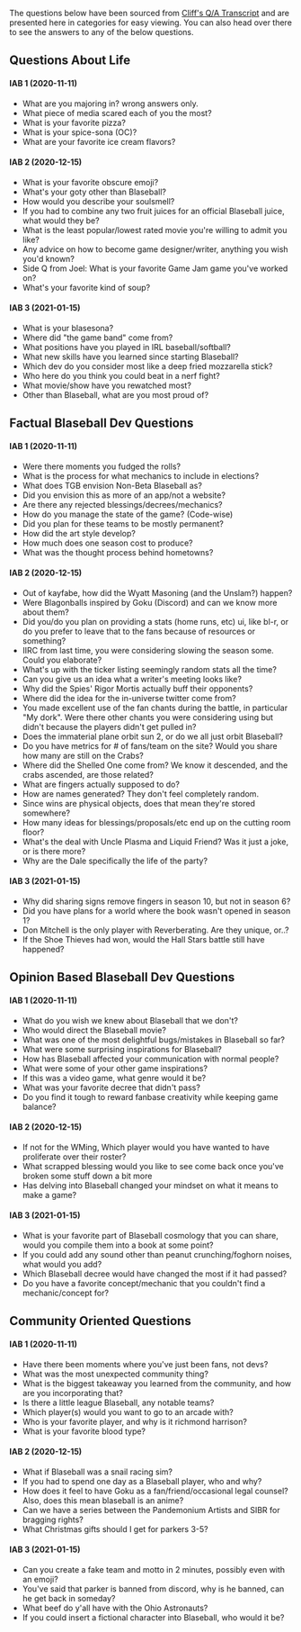 The questions below have been sourced from [Cliff's Q/A Transcript](https://www.notion.so/Cliff-s-Notes-Q-A-Archive-ba2a2ede574d4b85ace0c577fba492e1) and are presented here in categories for easy viewing. You can also head over there to see the answers to any of the below questions.

## Questions About Life
#### IAB 1 (2020-11-11)
 - What are you majoring in? wrong answers only.
 - What piece of media scared each of you the most?
 - What is your favorite pizza?
 - What is your spice-sona (OC)?
 - What are your favorite ice cream flavors?

#### IAB 2 (2020-12-15)
 - What is your favorite obscure emoji?
 - What's your goty other than Blaseball?
 - How would you describe your soulsmell?
 - If you had to combine any two fruit juices for an official Blaseball juice, what would they be?
 - What is the least popular/lowest rated movie you're willing to admit you like?
 - Any advice on how to become game designer/writer, anything you wish you'd known?
 - Side Q from Joel: What is your favorite Game Jam game you've worked on?
 - What's your favorite kind of soup?

#### IAB 3 (2021-01-15)
 - What is your blasesona?
 - Where did "the game band" come from?
 - What positions have you played in IRL baseball/softball?
 - What new skills have you learned since starting Blaseball?
 - Which dev do you consider most like a deep fried mozzarella stick?
 - Who here do you think you could beat in a nerf fight?
 - What movie/show have you rewatched most?
 - Other than Blaseball, what are you most proud of?


## Factual Blaseball Dev Questions
#### IAB 1 (2020-11-11)
 - Were there moments you fudged the rolls?
 - What is the process for what mechanics to include in elections?
 - What does TGB envision Non-Beta Blaseball as?
 - Did you envision this as more of an app/not a website?
 - Are there any rejected blessings/decrees/mechanics?
 - How do you manage the state of the game? (Code-wise)
 - Did you plan for these teams to be mostly permanent?
 - How did the art style develop?
 - How much does one season cost to produce?
 - What was the thought process behind hometowns?

#### IAB 2 (2020-12-15)
 - Out of kayfabe, how did the Wyatt Masoning (and the Unslam?) happen?
 - Were Blagonballs inspired by Goku (Discord) and can we know more about them?
 - Did you/do you plan on providing a stats (home runs, etc) ui, like bl-r, or do you prefer to leave that to the fans because of resources or something?
 - IIRC from last time, you were considering slowing the season some. Could you elaborate?
 - What's up with the ticker listing seemingly random stats all the time?
 - Can you give us an idea what a writer's meeting looks like?
 - Why did the Spies' Rigor Mortis actually buff their opponents?
 - Where did the idea for the in-universe twitter come from?
 - You made excellent use of the fan chants during the battle, in particular "My dork". Were there other chants you were considering using but didn't because the players didn't get pulled in?
 - Does the immaterial plane orbit sun 2, or do we all just orbit Blaseball?
 - Do you have metrics for # of fans/team on the site? Would you share how many are still on the Crabs?
 - Where did the Shelled One come from? We know it descended, and the crabs ascended, are those related?
 - What are fingers actually supposed to do?
 - How are names generated? They don't feel completely random.
 - Since wins are physical objects, does that mean they're stored somewhere?
 - How many ideas for blessings/proposals/etc end up on the cutting room floor?
 - What's the deal with Uncle Plasma and Liquid Friend? Was it just a joke, or is there more?
 - Why are the Dale specifically the life of the party?

#### IAB 3 (2021-01-15)
 - Why did sharing signs remove fingers in season 10, but not in season 6?
 - Did you have plans for a world where the book wasn't opened in season 1?
 - Don Mitchell is the only player with Reverberating. Are they unique, or..?
 - If the Shoe Thieves had won, would the Hall Stars battle still have happened?


## Opinion Based Blaseball Dev Questions
#### IAB 1 (2020-11-11)
 - What do you wish we knew about Blaseball that we don't?
 - Who would direct the Blaseball movie?
 - What was one of the most delightful bugs/mistakes in Blaseball so far?
 - What were some surprising inspirations for Blaseball?
 - How has Blaseball affected your communication with normal people?
 - What were some of your other game inspirations?
 - If this was a video game, what genre would it be?
 - What was your favorite decree that didn't pass?
 - Do you find it tough to reward fanbase creativity while keeping game balance?

#### IAB 2 (2020-12-15)
 - If not for the WMing, Which player would you have wanted to have proliferate over their roster?
 - What scrapped blessing would you like to see come back once you've broken some stuff down a bit more
 - Has delving into Blaseball changed your mindset on what it means to make a game?

#### IAB 3 (2021-01-15)
 - What is your favorite part of Blaseball cosmology that you can share, would you compile them into a book at some point?
 - If you could add any sound other than peanut crunching/foghorn noises, what would you add?
 - Which Blaseball decree would have changed the most if it had passed?
 - Do you have a favorite concept/mechanic that you couldn't find a mechanic/concept for?


## Community Oriented Questions
#### IAB 1 (2020-11-11)
 - Have there been moments where you've just been fans, not devs?
 - What was the most unexpected community thing?
 - What is the biggest takeaway you learned from the community, and how are you incorporating that?
 - Is there a little league Blaseball, any notable teams?
 - Which player(s) would you want to go to an arcade with?
 - Who is your favorite player, and why is it richmond harrison?
 - What is your favorite blood type?

#### IAB 2 (2020-12-15)
 - What if Blaseball was a snail racing sim?
 - If you had to spend one day as a Blaseball player, who and why?
 - How does it feel to have Goku as a fan/friend/occasional legal counsel? Also, does this mean blaseball is an anime?
 - Can we have a series between the Pandemonium Artists and SIBR for bragging rights?
 - What Christmas gifts should I get for parkers 3-5?

#### IAB 3 (2021-01-15)
 - Can you create a fake team and motto in 2 minutes, possibly even with an emoji?
 - You've said that parker is banned from discord, why is he banned, can he get back in someday?
 - What beef do y'all have with the Ohio Astronauts?
 - If you could insert a fictional character into Blaseball, who would it be?
